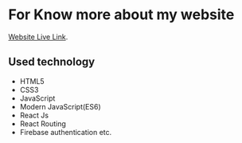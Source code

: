 # For Know more about my website

[Website Live Link](https://smile-pure-90fd9.web.app/).

## Used technology
- HTML5
- CSS3
- JavaScript
- Modern JavaScript(ES6)
- React Js
- React Routing
- Firebase authentication etc.



